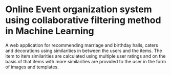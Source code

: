 # Online Event organization system using collaborative filtering method in                                  		Machine Learning

A web application for recommending marriage and birthday halls, caters and decorations using similarities in between the users and the items. The item to item similarities are calculated using multiple user ratings and on the basis of that items with more similarities are provided to the user in the form of images and templates.
